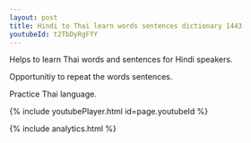 ```yaml
---
layout: post
title: Hindi to Thai learn words sentences dictionary 1443 
youtubeId: t2TbDyRgFfY
---
```

 
 
Helps to learn Thai words and sentences for Hindi speakers.

Opportunitiy to repeat the words sentences. 

Practice Thai language. 
 
{% include youtubePlayer.html id=page.youtubeId %}
 
 
{% include analytics.html %}
